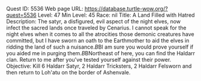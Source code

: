 Quest ID: 5536
Web page URL: https://database.turtle-wow.org/?quest=5536
Level: 47
Min Level: 45
Race: nil
Title: A Land Filled with Hatred
Description: The satyr, a disfigured, evil aspect of the night elves, now infect the sacred lands once traveled by Cenarius. I cannot speak for the night elves when it comes to all the atrocities those demonic creatures have committed, but I have sworn an oath to the Earthmother to aid the elves in ridding the land of such a nuisance.$B$BI am sure you would prove yourself if you aided me in purging them.$B$BNortheast of here, you can find the Haldarr clan. Return to me after you've tested yourself against their power.
Objective: Kill 6 Haldarr Satyr, 2 Haldarr Tricksters, 2 Haldarr Felsworn and then return to Loh'atu on the border of Ashenvale.

